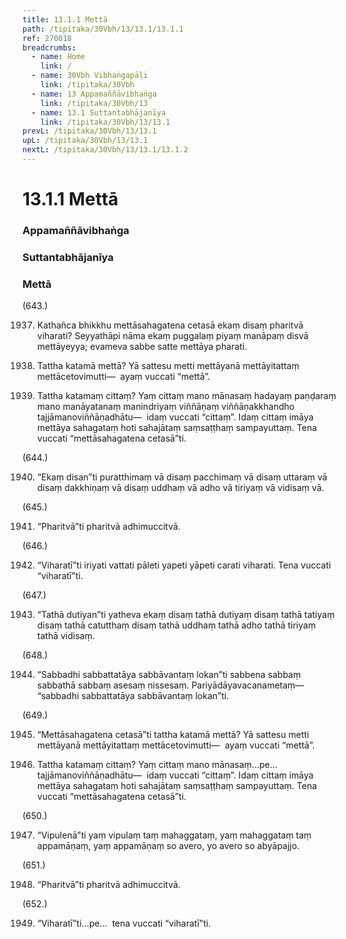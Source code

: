 ```yaml
---
title: 13.1.1 Mettā
path: /tipitaka/30Vbh/13/13.1/13.1.1
ref: 270018
breadcrumbs:
  - name: Home
    link: /
  - name: 30Vbh Vibhaṅgapāḷi
    link: /tipitaka/30Vbh
  - name: 13 Appamaññāvibhaṅga
    link: /tipitaka/30Vbh/13
  - name: 13.1 Suttantabhājanīya
    link: /tipitaka/30Vbh/13/13.1
prevL: /tipitaka/30Vbh/13/13.1
upL: /tipitaka/30Vbh/13/13.1
nextL: /tipitaka/30Vbh/13/13.1/13.1.2
---
```


# 13.1.1 Mettā

### Appamaññāvibhaṅga

### Suttantabhājanīya

### Mettā

(643.)

1937. Kathañca bhikkhu mettāsahagatena cetasā ekaṃ disaṃ pharitvā viharati? Seyyathāpi nāma ekaṃ puggalaṃ piyaṃ manāpaṃ disvā mettāyeyya; evameva sabbe satte mettāya pharati.

1938. Tattha katamā mettā? Yā sattesu metti mettāyanā mettāyitattaṃ mettācetovimutti—  ayaṃ vuccati “mettā”.

1939. Tattha katamaṃ cittaṃ? Yaṃ cittaṃ mano mānasaṃ hadayaṃ paṇḍaraṃ mano manāyatanaṃ manindriyaṃ viññāṇaṃ viññāṇakkhandho tajjāmanoviññāṇadhātu—  idaṃ vuccati “cittaṃ”. Idaṃ cittaṃ imāya mettāya sahagataṃ hoti sahajātaṃ saṃsaṭṭhaṃ sampayuttaṃ. Tena vuccati “mettāsahagatena cetasā”ti.

(644.)

1940. “Ekaṃ disan”ti puratthimaṃ vā disaṃ pacchimaṃ vā disaṃ uttaraṃ vā disaṃ dakkhiṇaṃ vā disaṃ uddhaṃ vā adho vā tiriyaṃ vā vidisaṃ vā.

(645.)

1941. “Pharitvā”ti pharitvā adhimuccitvā.

(646.)

1942. “Viharatī”ti iriyati vattati pāleti yapeti yāpeti carati viharati. Tena vuccati “viharatī”ti.

(647.)

1943. “Tathā dutiyan”ti yatheva ekaṃ disaṃ tathā dutiyaṃ disaṃ tathā tatiyaṃ disaṃ tathā catutthaṃ disaṃ tathā uddhaṃ tathā adho tathā tiriyaṃ tathā vidisaṃ.

(648.)

1944. “Sabbadhi sabbattatāya sabbāvantaṃ lokan”ti sabbena sabbaṃ sabbathā sabbaṃ asesaṃ nissesaṃ. Pariyādāyavacanametaṃ—  “sabbadhi sabbattatāya sabbāvantaṃ lokan”ti.

(649.)

1945. “Mettāsahagatena cetasā”ti tattha katamā mettā? Yā sattesu metti mettāyanā mettāyitattaṃ mettācetovimutti—  ayaṃ vuccati “mettā”.

1946. Tattha katamaṃ cittaṃ? Yaṃ cittaṃ mano mānasaṃ…pe…  tajjāmanoviññāṇadhātu—  idaṃ vuccati “cittaṃ”. Idaṃ cittaṃ imāya mettāya sahagataṃ hoti sahajātaṃ saṃsaṭṭhaṃ sampayuttaṃ. Tena vuccati “mettāsahagatena cetasā”ti.

(650.)

1947. “Vipulenā”ti yaṃ vipulaṃ taṃ mahaggataṃ, yaṃ mahaggataṃ taṃ appamāṇaṃ, yaṃ appamāṇaṃ so avero, yo avero so abyāpajjo.

(651.)

1948. “Pharitvā”ti pharitvā adhimuccitvā.

(652.)

1949. “Viharatī”ti…pe…  tena vuccati “viharatī”ti.


